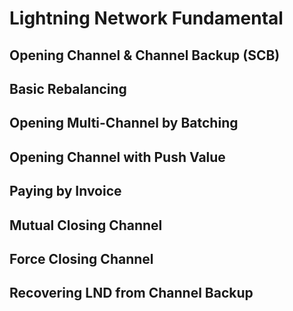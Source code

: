 # Lightning Network Fundamental

## Opening Channel & Channel Backup (SCB)

## Basic Rebalancing

## Opening Multi-Channel by Batching

## Opening Channel with Push Value

## Paying by Invoice

## Mutual Closing Channel

## Force Closing Channel

## Recovering LND from Channel Backup
